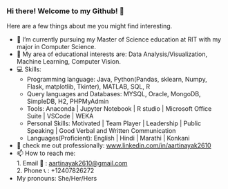 ### Hi there! Welcome to my Github! 👋

Here are a few things about me you might find interesting.

- 🔭 I’m currently pursuing my Master of Science education at RIT with my major in Computer Science.
- :book: My area of educational interests are: Data Analysis/Visualization, Machine Learning, Computer Vision.
- :computer: Skills:
    - Programming language: Java, Python(Pandas, sklearn, Numpy, Flask, matplotlib, Tkinter), MATLAB, SQL, R
    - Query languages and Databases: MYSQL, Oracle, MongoDB, SimpleDB, H2, PHPMyAdmin
    - Tools: Anaconda | Jupyter Notebook | R studio | Microsoft Office Suite | VSCode | WEKA
    - Personal Skills: Motivated | Team Player | Leadership | Public Speaking | Good Verbal and Written Communication
    - Languages(Proficient): English | Hindi | Marathi | Konkani
- :necktie: check me out professionally: www.linkedin.com/in/aartinayak2610
- 📫 How to reach me: <br />
      1. Email :love_letter: : aartinayak2610@gmail.com  <br />
      2. Phone :telephone_receiver: : +12407826272
- My pronouns: She/Her/Hers
